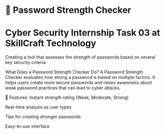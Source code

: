 # 🔐 Password Strength Checker
# Cyber Security Internship Task 03 at SkillCraft Technology

Creating a tool that assesses the strength of passwords based on several key security criteria.

What Does a Password Strength Checker Do?
A Password Strength Checker evaluates how strong a password is based on multiple factors. It helps users create more secure passwords and raises awareness about weak password practices that can lead to cyber attacks.


🧪 Features:
Instant strength rating (Weak, Moderate, Strong)

Real-time analysis as user types

Tips for creating stronger passwords

Easy-to-use interface

